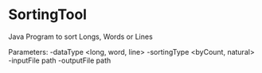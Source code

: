 # SortingTool
Java Program to sort Longs, Words or Lines

Parameters: 
  -dataType <long, word, line>
  -sortingType <byCount, natural>
  -inputFile path
  -outputFile path
